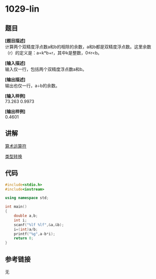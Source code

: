 # 1029-lin
## 题目  
**[题目描述]**  
计算两个双精度浮点数a和b的相除的余数，a和b都是双精度浮点数。这里余数（r）的定义是：a=k*b+r，其中k是整数，0≤r<b。  

**[输入描述]**   
输入仅一行，包括两个双精度浮点数a和b。  

**[输出描述]**  
输出也仅一行，a÷b的余数。  

**[输入样例]**  
73.263 0.9973  

**[输出样例]**  
0.4601  

## 讲解  
[算术运算符](C4.2算术运算符)

[类型转换](C2.1基本内置类型&&C4.11类型转换)  

## 代码  

```cpp
#include<stdio.h>
#include<iostream>

using namespace std;

int main()
{
	double a,b;
	int i;
	scanf("%lf %lf",&a,&b);
	i=(int)a/b;
	printf("%g",a-b*i);
	return 0;
}
```

## 参考链接  
无  
